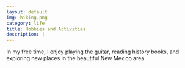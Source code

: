 ```yaml
---
layout: default
img: hiking.png
category: life
title: Hobbies and Activities
description: |
---
```

In my free time, I enjoy playing the guitar, reading history books, and exploring new places in the beautiful New Mexico area. 